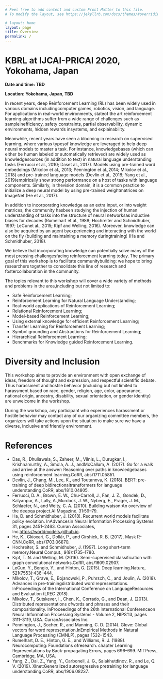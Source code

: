 ```yaml
---
# Feel free to add content and custom Front Matter to this file.
# To modify the layout, see https://jekyllrb.com/docs/themes/#overriding-theme-defaults

# layout: home
layout: page
title: Overview
permalink: /
---
```

# KBRL at IJCAI-PRICAI 2020, Yokohama, Japan

**Date and time: TBD**

**Location: Yokohama, Japan, TBD**

In recent years, deep Reinforcement Learning (RL) has been widely used in various domains includingcomputer games, robotics, vision, and language. For applications in real-world environments, stateof the art reinforcement learning algorithms suffer from a wide range of challenges such as sampleinefficiency,  safety constraints,  partial observability,  dynamic environments,  hidden rewards insystems, and explainability. 

Meanwhile, recent years have seen a blooming in research on supervised learning, where various typesof knowledge are leveraged to help deep neural models to master a task. For instance, knowledgebases (which can either be human labeled or automatically retrieved) are widely used as knowledgesources (in addition to text) in natural language understanding tasks (Ferrucci et al., 2010; Daset al., 2017). Models using pre-trained word embeddings (Mikolov et al., 2013; Pennington et al.,2014; Mikolov et al., 2018) and pre-trained language models (Devlin et al., 2018; Yang et al., 2019)empirically show strong performance on a host of tasks with language components. Similarly, in thevision domain, it is a common practice to initialize a deep neural model by using pre-trained weightmatrices on ImageNet (He et al., 2017).

In addition to incorporating knowledge as an extra input, or into weight matrices, the community hasbeen studying the injection of human understanding of tasks into the structure of neural networksas inductive biases for decades (Rumelhart et al., 1988; Hochreiter and Schmidhuber, 1997; LeCunet al., 2015; Kipf and Welling, 2016). Moreover, knowledge can also be acquired by an agent byexperiencing and interacting with the world on the fly (building and maintaining a memory duringtraining) (Ha and Schmidhuber, 2018).

We believe that incorporating knowledge can potentially solve many of the most pressing challengesfacing reinforcement learning today. The primary goal of this workshop is to facilitate communitybuilding:  we  hope  to  bring  researchers  together  to  consolidate  this  line  of  research  and  fostercollaboration in the community. 

The topics relevant to this workshop will cover a wide variety of methods and problems in the area,including but not limited to:
- Safe Reinforcement Learning;
- Reinforcement Learning for Natural Language Understanding;
- Real-world applications of Reinforcement Learning;
- Relational Reinforcement Learning;
- Model-based Reinforcement Learning;
- Using external knowledge for efficient Reinforcement Learning;
- Transfer Learning for Reinforcement Learning;
- Symbol grounding and Abstractions for Reinforcement Learning;
- Hierarchical Reinforcement Learning;
- Benchmarks for Knowledge guided Reinforcement Learning.


# Diversity and Inclusion

This workshop aims to provide an environment with open exchange of ideas, freedom of thought and expression, and respectful scientific debate.
Thus harassment and hostile behavior (including but not limited to harassment based on race, gender, religion, age, color, appearance, national origin, ancestry, disability, sexual orientation, or gender identity) are unwelcome in the workshop. 

During the workshop, any participant who experiences harassment or hostile behavior may contact any of our organizing committee members, the organizers will take actions upon the situation to make sure we have a diverse, inclusive and friendly environment.

# References

- Das, R., Dhuliawala, S., Zaheer, M., Vilnis, L., Durugkar, I., Krishnamurthy, A., Smola, A. J., andMcCallum, A. (2017). Go for a walk and arrive at the answer: Reasoning over paths in knowledgebases using reinforcement learning.CoRR, abs/1711.05851.
- Devlin, J., Chang, M., Lee, K., and Toutanova, K. (2018). BERT: pre-training of deep bidirectionaltransformers for language understanding.CoRR, abs/1810.04805.
- Ferrucci, D. A., Brown, E. W., Chu-Carroll, J., Fan, J. Z., Gondek, D., Kalyanpur, A., Lally, A.,Murdock, J. W., Nyberg, E., Prager, J. M., Schlaefer, N., and Welty, C. A. (2010). Building watson:An overview of the deepqa project.AI Magazine, 31:59–79.
- Ha, D. and Schmidhuber, J. (2018). Recurrent world models facilitate policy evolution. InAdvancesin Neural Information Processing Systems 31, pages 2451–2463. Curran Associates, Inc.https://worldmodels.github.io.
- He, K., Gkioxari, G., Dollár, P., and Girshick, R. B. (2017). Mask R-CNN.CoRR, abs/1703.06870.
- Hochreiter, S. and Schmidhuber, J. (1997). Long short-term memory.Neural Comput., 9(8):1735–1780.
- Kipf, T. N. and Welling, M. (2016). Semi-supervised classification with graph convolutional networks.CoRR, abs/1609.02907.
- LeCun, Y., Bengio, Y., and Hinton, G. (2015). Deep learning.Nature, 521(7553):436–444.
- Mikolov, T., Grave, E., Bojanowski, P., Puhrsch, C., and Joulin, A. (2018). Advances in pre-trainingdistributed word representations. InProceedings of the International Conference on LanguageResources and Evaluation (LREC 2018).
- Mikolov, T., Sutskever, I., Chen, K., Corrado, G., and Dean, J. (2013). Distributed representations ofwords and phrases and their compositionality. InProceedings of the 26th International Conferenceon Neural Information Processing Systems - Volume 2, NIPS’13, pages 3111–3119, USA. CurranAssociates Inc.
- Pennington, J., Socher, R., and Manning, C. D. (2014). Glove: Global vectors for word representation.InEmpirical Methods in Natural Language Processing (EMNLP), pages 1532–1543.
- Rumelhart, D. E., Hinton, G. E., and Williams, R. J. (1988). Neurocomputing: Foundations ofresearch. chapter Learning Representations by Back-propagating Errors, pages 696–699. MITPress, Cambridge, MA, USA.
- Yang, Z., Dai, Z., Yang, Y., Carbonell, J. G., Salakhutdinov, R., and Le, Q. V. (2019). Xlnet:Generalized autoregressive pretraining for language understanding.CoRR, abs/1906.08237.